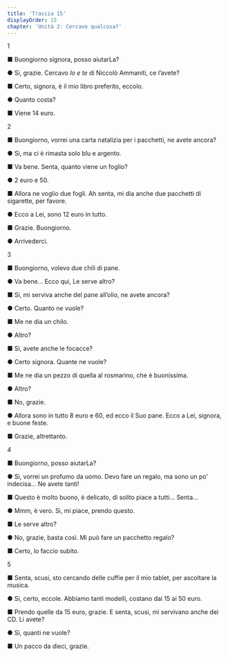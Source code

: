 ```yaml
---
title: 'Traccia 15'
displayOrder: 15
chapter: 'Unità 2: Cercavo qualcosa?'
---
```


1

■ Buongiorno signora, posso aiutarLa?

● Sì, grazie. Cercavo _Io e te_ di Niccolò Ammaniti, ce l’avete?

■ Certo, signora, è il mio libro preferito, eccolo.

● Quanto costa?

■ Viene 14 euro.

2

■ Buongiorno, vorrei una carta natalizia per i pacchetti, ne avete ancora?

● Sì, ma ci è rimasta solo blu e argento.

■ Va bene. Senta, quanto viene un foglio?

● 2 euro e 50.

■ Allora ne voglio due fogli. Ah senta, mi dia anche due pacchetti di sigarette, per favore.

● Ecco a Lei, sono 12 euro in tutto.

■ Grazie. Buongiorno.

● Arrivederci.

3

■ Buongiorno, volevo due chili di pane.

● Va bene... Ecco qui, Le serve altro?

■ Sì, mi serviva anche del pane all’olio, ne avete ancora?

● Certo. Quanto ne vuole?

■ Me ne dia un chilo.

● Altro?

■ Sì, avete anche le focacce?

● Certo signora. Quante ne vuole?

■ Me ne dia un pezzo di quella al rosmarino, che è buonissima.

● Altro?

■ No, grazie.

● Allora sono in tutto 8 euro e 60, ed ecco il Suo pane. Ecco a Lei, signora, e buone feste.

■ Grazie, altrettanto.

4

■ Buongiorno, posso aiutarLa?

● Sì, vorrei un profumo da uomo. Devo fare un regalo, ma sono un po’ indecisa... Ne avete tanti!

■ Questo è molto buono, è delicato, di solito piace a tutti... Senta...

● Mmm, è vero. Sì, mi piace, prendo questo.

■ Le serve altro?

● No, grazie, basta così. Mi può fare un pacchetto regalo?

■ Certo, lo faccio subito.

5

■ Senta, scusi, sto cercando delle cuffie per il mio tablet, per ascoltare la musica.

● Sì, certo, eccole. Abbiamo tanti modelli, costano dai 15 ai 50 euro.

■ Prendo quelle da 15 euro, grazie. E senta, scusi, mi servivano anche dei CD. Li avete?

● Sì, quanti ne vuole?

■ Un pacco da dieci, grazie.
